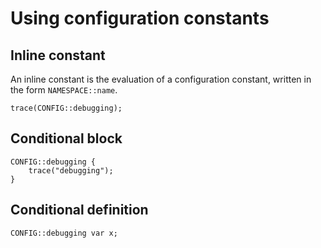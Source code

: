 # Using configuration constants

## Inline constant

An inline constant is the evaluation of a configuration constant, written
in the form `NAMESPACE::name`.

```
trace(CONFIG::debugging);
```

## Conditional block

```
CONFIG::debugging {
    trace("debugging");
}
```

## Conditional definition

```
CONFIG::debugging var x;
```